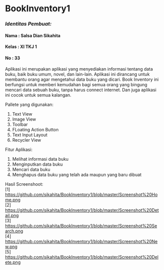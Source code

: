 # BookInventory1

<h3><i>Identitas Pembuat:</i></h3>
<h4>Nama  : Salsa Dian Sikahita</h4>
<h4>Kelas : XI TKJ 1</h4>
<h4>No    : 33</h4>

Aplikasi ini merupakan aplikasi yang menyediakan informasi tentang data buku, baik buku umum, novel, dan lain-lain. Aplikasi ini dirancang untuk membantu orang agar mengetahui data buku yang dicari. Book Inventory ini berfungsi untuk memberi kemudahan bagi semua orang yang bingung mencari data sebuah buku, tanpa harus connect internet. Dan juga aplikasi ini cocok untuk semua kalangan.

Pallete yang digunakan:
1. Text View
2. Image View
3. Toolbar
4. FLoating Action Button
5. Text Input Layout
6. Recycler View

Fitur Aplikasi:
1. Melihat informasi data buku
2. Menginputkan data buku
3. Mencari data buku
4. Menghapus data buku yang telah ada maupun yang baru dibuat

Hasil Screenshoot:
<br>[1] https://github.com/sikahita/BookInventory1/blob/master/Screenshot%20Home.png
<br>[2] https://github.com/sikahita/BookInventory1/blob/master/Screenshot%20Detail.png
<br>[3] https://github.com/sikahita/BookInventory1/blob/master/Screenshot%20Search.png
<br>[4] https://github.com/sikahita/BookInventory1/blob/master/Screenshot%20New.png
<br>[5] https://github.com/sikahita/BookInventory1/blob/master/Screenshot%20Delete.png
